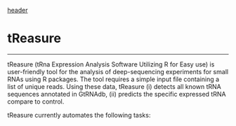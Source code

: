 [header](https://github.com/jinoklee/tReasure/blob/master/docs/header.png?raw=true)

# tReasure
__________
tReasure (tRna Expression Analysis Software Utilizing R for Easy use) is user-friendly tool for the analysis of deep-sequencing experiments for small RNAs using R packages. The tool requires a simple input file containing a list of unique reads. Using these data, tReasure (i) detects all known tRNA sequences annotated in GtRNAdb, (ii) predicts the specific expressed tRNA compare to control.

tReasure currently automates the following tasks:

